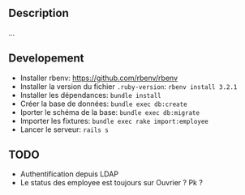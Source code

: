 
## Description 

...

## Developement 

- Installer rbenv: https://github.com/rbenv/rbenv
- Installer la version du fichier `.ruby-version`: `rbenv install 3.2.1`
- Installer les dépendances: `bundle install`
- Créer la base de données: `bundle exec db:create`
- Iporter le schéma de la base: `bundle exec db:migrate`
- Importer les fixtures: `bundle exec rake import:employee`
- Lancer le serveur: `rails s`

## TODO 

- Authentification depuis LDAP
- Le status des employee est toujours sur Ouvrier ? Pk ?
